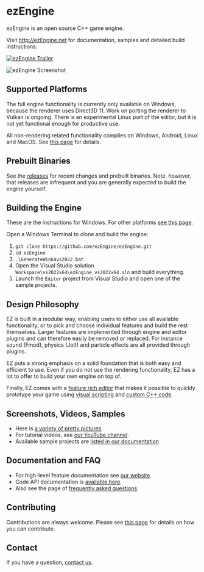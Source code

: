 # ezEngine

ezEngine is an open source C++ game engine.

Visit <http://ezEngine.net> for documentation, samples and detailed build instructions.

[![ezEngine Trailer](https://img.youtube.com/vi/S342o8ZmPdA/0.jpg)](https://www.youtube.com/watch?v=S342o8ZmPdA)

![ezEngine Screenshot](https://ezengine.net/pages/samples/media/showcase-1.jpg)

## Supported Platforms

The full engine functionality is currently only available on Windows, because the renderer uses Direct3D 11. Work on porting the renderer to Vulkan is ongoing. There is an experimental Linux port of the editor, but it is not yet functional enough for productive use.

All non-rendering related functionality compiles on Windows, Android, Linux and MacOS. See [this page](http://ezengine.net/pages/docs/build/supported-platforms.html) for details.

## Prebuilt Binaries

See the [releases](https://github.com/ezEngine/ezEngine/releases) for recent changes and prebuilt binaries. Note, however, that releases are infrequent and you are generally expected to build the engine yourself.

## Building the Engine

These are the instructions for Windows. For other platforms [see this page](https://ezengine.net/pages/docs/build/building-ez.html).

Open a Windows Terminal to clone and build the engine:

1. `git clone https://github.com/ezEngine/ezEngine.git`
1. `cd ezEngine`
1. `.\GenerateWin64vs2022.bat`
1. Open the Visual Studio solution `Workspace\vs2022x64\ezEngine_vs2022x64.sln` and build everything.
1. Launch the `Editor` project from Visual Studio and open one of the sample projects.

## Design Philosophy

EZ is built in a modular way, enabling users to either use all available functionality, or to pick and choose individual features and build the rest themselves. Larger features are implemented through engine and editor plugins and can therefore easily be removed or replaced. For instance sound (Fmod), physics (Jolt) and particle effects are all provided through plugins.

EZ puts a strong emphasis on a solid foundation that is both easy and efficient to use. Even if you do not use the rendering functionality, EZ has a lot to offer to build your own engine on top of.

Finally, EZ comes with a [feature rich editor](http://ezengine.net/pages/getting-started/editor-overview.html) that makes it possible to quickly prototype your game using [visual scripting](https://ezengine.net/pages/docs/custom-code/visual-script/visual-script-overview.html) and [custom C++ code](https://ezengine.net/pages/docs/custom-code/cpp/cpp-project-generation.html).

## Screenshots, Videos, Samples

* Here is [a variety of pretty pictures](https://ezengine.net/pages/samples/screenshots.html).
* For tutorial videos, see [our YouTube channel](https://www.youtube.com/@ezEngine).
* Available sample projects are [listed in our documentation](https://ezengine.net/pages/samples/samples-overview.html)

## Documentation and FAQ

* For high-level feature documentation see [our website](https://ezengine.net/pages/docs/docs-overview.html).
* Code API documentation is [available here](https://ezengine.github.io/api-docs/).
* Also see the page of [frequently asked questions](https://ezengine.net/pages/getting-started/faq.html).

## Contributing

Contributions are always welcome. Please see [this page](https://ezengine.net/pages/getting-started/how-to-contribute.html) for details on how you can contribute.

## Contact

If you have a question, [contact us](http://ezengine.net/pages/contact.html).
